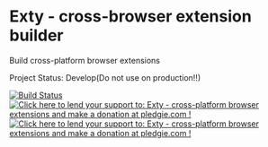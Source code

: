 Exty - cross-browser extension builder
====================================

Build cross-platform browser extensions

Project Status: Develop(Do not use on production!!)

[![Build Status](https://travis-ci.org/listepo/exty.svg?branch=master)](https://travis-ci.org/listepo/exty)
[![Click here to lend your support to: Exty - cross-platform browser extensions and make a donation at pledgie.com !](https://www.paypalobjects.com/en_US/i/btn/btn_donate_SM.gif)](https://www.paypal.com/cgi-bin/webscr?cmd=_donations&business=listepo%40yandex%2eua&lc=US&item_name=Exty&no_note=0&currency_code=USD&bn=PP%2dDonationsBF%3abtn_donate_SM%2egif%3aNonHostedGuest)
[![Click here to lend your support to: Exty - cross-platform browser extensions and make a donation at pledgie.com !](https://pledgie.com/campaigns/28725.png?skin_name=chrome)](https://pledgie.com/campaigns/28725)
